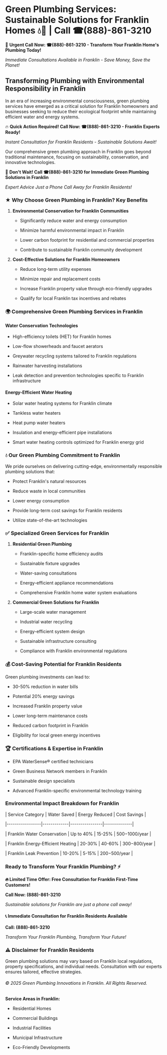 # Green Plumbing Services: Sustainable Solutions for Franklin Homes 💧🌿 | Call ☎(888)-861-3210

🚨 **Urgent Call Now: ☎(888)-861-3210 - Transform Your Franklin Home's Plumbing Today!**
*Immediate Consultations Available in Franklin - Save Money, Save the Planet!*

## Transforming Plumbing with Environmental Responsibility in Franklin

In an era of increasing environmental consciousness, green plumbing services have emerged as a critical solution for Franklin homeowners and businesses seeking to reduce their ecological footprint while maintaining efficient water and energy systems. 

🔥 **Quick Action Required! Call Now: ☎(888)-861-3210 - Franklin Experts Ready!**
*Instant Consultation for Franklin Residents - Sustainable Solutions Await!*

Our comprehensive green plumbing approach in Franklin goes beyond traditional maintenance, focusing on sustainability, conservation, and innovative technologies.

🚨 **Don't Wait! Call ☎(888)-861-3210 for Immediate Green Plumbing Solutions in Franklin**
*Expert Advice Just a Phone Call Away for Franklin Residents!*

### ★ Why Choose Green Plumbing in Franklin? Key Benefits

1. **Environmental Conservation for Franklin Communities** 
   - Significantly reduce water and energy consumption
   - Minimize harmful environmental impact in Franklin
   - Lower carbon footprint for residential and commercial properties
   - Contribute to sustainable Franklin community development

2. **Cost-Effective Solutions for Franklin Homeowners** 
   - Reduce long-term utility expenses
   - Minimize repair and replacement costs
   - Increase Franklin property value through eco-friendly upgrades
   - Qualify for local Franklin tax incentives and rebates

### 🌍 Comprehensive Green Plumbing Services in Franklin

#### Water Conservation Technologies
- High-efficiency toilets (HET) for Franklin homes
- Low-flow showerheads and faucet aerators
- Greywater recycling systems tailored to Franklin regulations
- Rainwater harvesting installations
- Leak detection and prevention technologies specific to Franklin infrastructure

#### Energy-Efficient Water Heating
- Solar water heating systems for Franklin climate
- Tankless water heaters
- Heat pump water heaters
- Insulation and energy-efficient pipe installations
- Smart water heating controls optimized for Franklin energy grid

### 💧 Our Green Plumbing Commitment to Franklin

We pride ourselves on delivering cutting-edge, environmentally responsible plumbing solutions that:
- Protect Franklin's natural resources
- Reduce waste in local communities
- Lower energy consumption
- Provide long-term cost savings for Franklin residents
- Utilize state-of-the-art technologies

### ✅ Specialized Green Services for Franklin

1. **Residential Green Plumbing**
   - Franklin-specific home efficiency audits
   - Sustainable fixture upgrades
   - Water-saving consultations
   - Energy-efficient appliance recommendations
   - Comprehensive Franklin home water system evaluations

2. **Commercial Green Solutions for Franklin**
   - Large-scale water management
   - Industrial water recycling
   - Energy-efficient system design
   - Sustainable infrastructure consulting
   - Compliance with Franklin environmental regulations

### 💰 Cost-Saving Potential for Franklin Residents

Green plumbing investments can lead to:
- 30-50% reduction in water bills
- Potential 20% energy savings
- Increased Franklin property value
- Lower long-term maintenance costs
- Reduced carbon footprint in Franklin
- Eligibility for local green energy incentives

### 🏆 Certifications & Expertise in Franklin

- EPA WaterSense® certified technicians
- Green Business Network members in Franklin
- Sustainable design specialists
- Advanced Franklin-specific environmental technology training

### Environmental Impact Breakdown for Franklin

| Service Category | Water Saved | Energy Reduced | Cost Savings |
|-----------------|-------------|----------------|--------------|
| Franklin Water Conservation | Up to 40% | 15-25% | $500-$1000/year |
| Franklin Energy-Efficient Heating | 20-30% | 40-60% | $300-$800/year |
| Franklin Leak Prevention | 10-20% | 5-15% | $200-$500/year |

### Ready to Transform Your Franklin Plumbing? ⚡

**🔥 Limited Time Offer: Free Consultation for Franklin First-Time Customers!**

**Call Now: (888)-861-3210**
*Sustainable solutions for Franklin are just a phone call away!*

#### 📞 Immediate Consultation for Franklin Residents Available

**Call: (888)-861-3210**
*Transform Your Franklin Plumbing, Transform Your Future!*

### ⚠️ Disclaimer for Franklin Residents

Green plumbing solutions may vary based on Franklin local regulations, property specifications, and individual needs. Consultation with our experts ensures tailored, effective strategies.

###### © 2025 Green Plumbing Innovations in Franklin. All Rights Reserved.

**Service Areas in Franklin:** 
- Residential Homes
- Commercial Buildings
- Industrial Facilities
- Municipal Infrastructure
- Eco-Friendly Developments